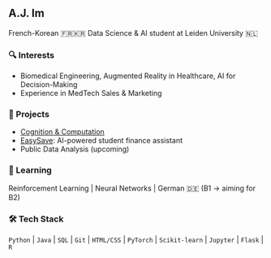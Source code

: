 ## A.J. Im

French-Korean 🇫🇷🇰🇷 Data Science & AI student at Leiden University 🇳🇱

### 🔍 Interests
- Biomedical Engineering, Augmented Reality in Healthcare, AI for Decision-Making  
- Experience in MedTech Sales & Marketing

### 🚀 Projects
- [Cognition & Computation](https://github.com/joonhaim/Cognition-and-Computation)  
- [EasySave](https://github.com/joonhaim/EasySave): AI-powered student finance assistant
- Public Data Analysis (upcoming)

### 🌱 Learning
Reinforcement Learning | Neural Networks | German 🇩🇪 (B1 → aiming for B2)

### 🛠 Tech Stack
`Python` | `Java` | `SQL` | `Git` | `HTML/CSS` | `PyTorch` | `Scikit-learn` | `Jupyter` | `Flask` | `R`
